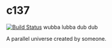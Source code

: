 # c137

[![Build Status](https://www.travis-ci.org/xxlv/c137.svg?branch=master)](https://www.travis-ci.org/xxlv/c137)
wubba lubba dub dub

A parallel universe created by someone.
